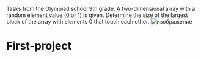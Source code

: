 Tasks from the Olympiad school 9th ​​grade. A two-dimensional array with a random element value (0 or 1) is given. Determine the size of the largest block of the array with elements 0 that touch each other.
![изображение](https://github.com/rusetskiy1974/First-project/assets/113336060/d01fadfa-8b85-42dc-95d0-d1db22c3f077)

# First-project
